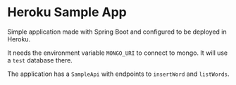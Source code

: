# Heroku Sample App

Simple application made with Spring Boot and configured to be deployed in Heroku.

It needs the environment variable `MONGO_URI` to connect to mongo.
It will use a `test` database there.

The application has a `SampleApi` with endpoints to `insertWord` and `listWords`.


